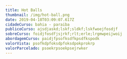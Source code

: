```yaml
---
title: Hot Balls
thumbnail: /img/hot-ball.png
date: 2019-04-18T03:09:07.617Z
cidadeCurso: bahia - paraiba
publicoCurso: ajsdjaskd;lskf;sldkf;lskfwoejfosdjf
sobreCurso: foidjfosdfjsjrkf;rlt;erle;lrgmwpeijwoij
abordagemCurso: paidjfpsofksdfkpsdfkspodk
valorVista: psofkdpfoksdpfoksdpokprokrp
valorParcelado: psoekrpsoekpsejrwker
---
```


